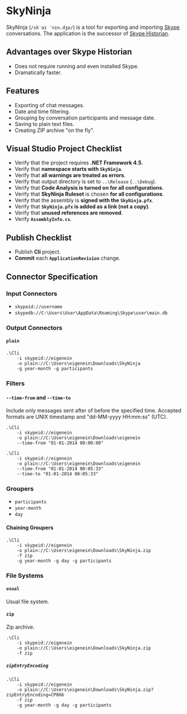 # SkyNinja

SkyNinja (`/skˈaɪ ˈnɪn.dʒə/`) is a tool for exporting and importing [Skype](http://www.skype.com) conversations. The application is the successor of [Skype Historian](http://eigene.in/skype-historian).

## Advantages over Skype Historian

* Does not require running and even installed Skype.
* Dramatically faster.

## Features

* Exporting of chat messages.
* Date and time filtering.
* Grouping by conversation participants and message date.
* Saving to plain text files.
* Creating ZIP archive "on the fly".

## Visual Studio Project Checklist

* Verify that the project requires **.NET Framework 4.5**.
* Verify that **namespace starts with `SkyNinja`**.
* Verify that **all warnings are treated as errors**.
* Verify that output directory is set to `..\Release` (`..\Debug`).
* Verify that **Code Analysis is turned on for all configurations**.
* Verify that **SkyNinja Ruleset** is chosen **for all configurations**.
* Verify that the assembly is **signed with the `SkyNinja.pfx`**.
* Verify that **`SkyNinja.pfx` is added as a link (not a copy)**.
* Verify that **unused references are removed**.
* Verify **`AssemblyInfo.cs`**.

## Publish Checklist

* Publish **Cli** project.
* **Commit** each **`ApplicationRevision`** change.

## Connector Specification

### Input Connectors

* `skypeid://username`
* `skypedb://C:\Users\User\AppData\Roaming\Skype\user\main.db`

### Output Connectors

#### `plain`

```
.\Cli
    -i skypeid://eigenein
    -o plain://C:\Users\eigenein\Downloads\SkyNinja
    -g year-month -g participants
```

### Filters

#### `--time-from` and `--time-to`

Include only messages sent after of before the specified time. Accepted formats are UNIX timestamp and "dd-MM-yyyy HH:mm:ss" (UTC).

```
.\Cli
    -i skypeid://eigenein
    -o plain://C:\Users\eigenein\Downloads\eigenein
    --time-from "01-01-2014 00:00:00"
```

```
.\Cli
    -i skypeid://eigenein
    -o plain://C:\Users\eigenein\Downloads\eigenein
    --time-from "01-01-2014 00:05:33"
    --time-to "01-01-2014 00:05:33"
```

### Groupers

* `participants`
* `year-month`
* `day`

#### Chaining Groupers

```
.\Cli
    -i skypeid://eigenein
    -o plain://C:\Users\eigenein\Downloads\SkyNinja.zip
    -f zip
    -g year-month -g day -g participants
```

### File Systems

#### `usual`

Usual file system.

#### `zip`

Zip archive.

```
.\Cli
    -i skypeid://eigenein
    -o plain://C:\Users\eigenein\Downloads\SkyNinja.zip
    -f zip
```

##### `zipEntryEncoding`

```
.\Cli
    -i skypeid://eigenein
    -o plain://C:\Users\eigenein\Downloads\SkyNinja.zip?zipEntryEncoding=CP866
    -f zip
    -g year-month -g day -g participants
```
